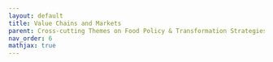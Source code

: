 ```yaml
---
layout: default
title: Value Chains and Markets
parent: Cross-cutting Themes on Food Policy & Transformation Strategies
nav_order: 6
mathjax: true
---
```

